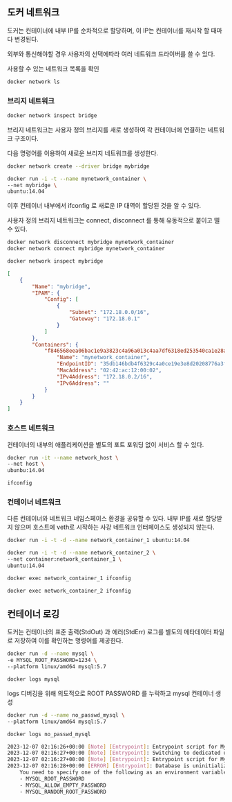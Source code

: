 ## 도커 네트워크 

도커는 컨테이너에 내부 IP를 순차적으로 할당하며, 이 IP는 컨테이너를 재시작 할 때마다 변경된다.

외부와 통신해야할 경우 사용자의 선택에따라 여러 네트워크 드라이버를 쓸 수 있다.

사용할 수 있는 네트워크 목록을 확인 

```bash
docker network ls
```

### 브리지 네트워크

```bash
docker network inspect bridge
```

브리지 네트워크는 사용자 정의 브리지를 새로 생성하여 각 컨테이너에 연결하는 네트워크 구조이다.

다음 명령어를 이용하여 새로운 브리지 네트워크를 생성한다.

```bash
docker network create --driver bridge mybridge
```

```bash
docker run -i -t --name mynetwork_container \
--net mybridge \
ubuntu:14.04
```

이후 컨테이너 내부에서 ifconfig 로 새로운 IP 대역이 할당된 것을 알 수 있다.

사용자 정의 브리지 네트워크는 connect, disconnect 를 통해 유동적으로 붙이고 뗄 수 있다.

```bash
docker network disconnect mybridge mynetwork_container
docker network connect mybridge mynetwork_container
```

```bash
docker network inspect mybridge
```

```json
[
    {
        "Name": "mybridge",
        "IPAM": {
            "Config": [
                {
                    "Subnet": "172.18.0.0/16",
                    "Gateway": "172.18.0.1"
                }
            ]
        },
        "Containers": {
            "f846568eea06bac1e9a3823c4a96a013c4aa7df6318ed253540ca1e28a434fef": {
                "Name": "mynetwork_container",
                "EndpointID": "35db146bdb4f6329c4a0ce19e3e8d20208776a3fbabf74ca19211f474e17428e",
                "MacAddress": "02:42:ac:12:00:02",
                "IPv4Address": "172.18.0.2/16",
                "IPv6Address": ""
            }
        }
    }
]
```

### 호스트 네트워크

컨테이너의 내부의 애플리케이션을 별도의 포트 포워딩 없이 서비스 할 수 있다.

```bash
docker run -it --name network_host \
--net host \
ubunbu:14.04
```
```bash
ifconfig
```

### 컨테이너 네트워크

다른 컨테이너와 네트워크 네임스페이스 환경을 공유할 수 있다.
내부 IP를 새로 할당받지 않으며 호스트에 veth로 시작하는 사강 네트워크 인터페이스도 생성되지 않는다.

```bash
docker run -i -t -d --name network_container_1 ubuntu:14.04

docker run -i -t -d --name network_container_2 \
--net container:network_container_1 \
ubuntu:14.04
```

```bash
docker exec network_container_1 ifconfig

docker exec network_container_2 ifconfig
```

## 컨테이너 로깅

도커는 컨테이너의 표준 출력(StdOut) 과 에러(StdErr) 로그를 별도의 메타데이터 파일로 저장하여 이를 확인하는 명령어를 제공한다.

```bash
docker run -d --name mysql \
-e MYSQL_ROOT_PASSWORD=1234 \
--platform linux/amd64 mysql:5.7
```
```bash
docker logs mysql
```

logs 디버깅을 위해 의도적으로 ROOT PASSWORD 를 누락하고 mysql 컨테이너 생성

```bash
docker run -d --name no_passwd_mysql \
--platform linux/amd64 mysql:5.7
```

```bash
docker logs no_passwd_mysql
```

```bash
2023-12-07 02:16:26+00:00 [Note] [Entrypoint]: Entrypoint script for MySQL Server 5.7.44-1.el7 started.
2023-12-07 02:16:27+00:00 [Note] [Entrypoint]: Switching to dedicated user 'mysql'
2023-12-07 02:16:27+00:00 [Note] [Entrypoint]: Entrypoint script for MySQL Server 5.7.44-1.el7 started.
2023-12-07 02:16:28+00:00 [ERROR] [Entrypoint]: Database is uninitialized and password option is not specified
    You need to specify one of the following as an environment variable:
    - MYSQL_ROOT_PASSWORD
    - MYSQL_ALLOW_EMPTY_PASSWORD
    - MYSQL_RANDOM_ROOT_PASSWORD

```